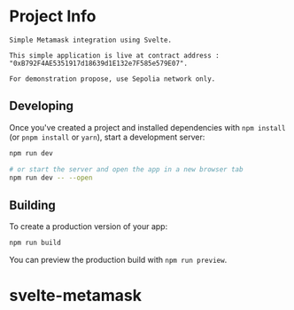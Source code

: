# Project Info
    Simple Metamask integration using Svelte.

    This simple application is live at contract address : "0xB792F4AE5351917d18639d1E132e7F585e579E07".
    
    For demonstration propose, use Sepolia network only.

## Developing

Once you've created a project and installed dependencies with `npm install` (or `pnpm install` or `yarn`), start a development server:

```bash
npm run dev

# or start the server and open the app in a new browser tab
npm run dev -- --open
```

## Building

To create a production version of your app:

```bash
npm run build
```

You can preview the production build with `npm run preview`.


# svelte-metamask
